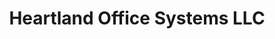 ---
title: "Heartland Office Systems LLC"
url: /emporia/heartland-office-systems-llc/
shop: office supplies
---